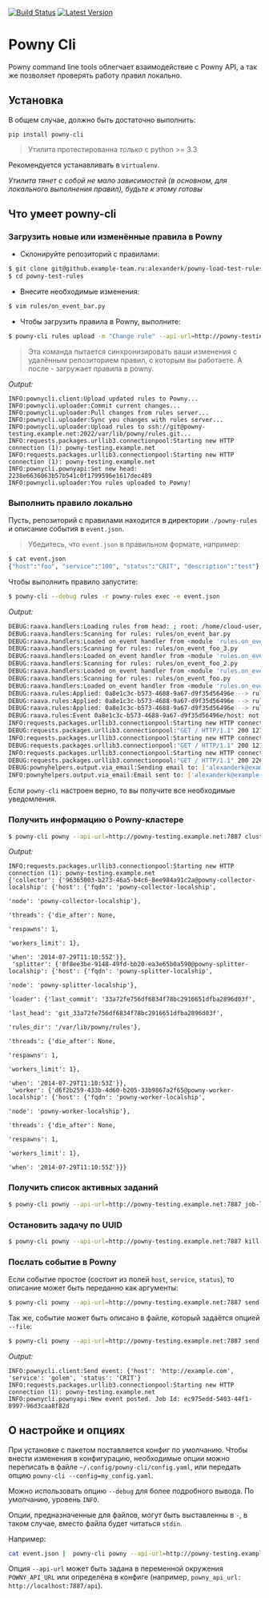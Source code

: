 [![Build Status](https://travis-ci.org/shoonoise/powny-cli.svg?branch=rename)](https://travis-ci.org/shoonoise/powny-cli)
[![Latest Version](https://pypip.in/v/powny-cli/badge.png)](https://pypi.python.org/pypi/powny-cli/)

Powny Cli
=================

Powny command line tools облегчает взаимодействие с Powny API, а так же позволяет проверять работу правил локально.

Установка
-------
В общем случае, должно быть достаточно выполнить:

`pip install powny-cli`

> Утилита протестированна *только* с python >= 3.3

Рекомендуется устанавливать в `virtualenv`.

*Утилита тянет с собой не мало зависимостей (в основном, для локального выполнения правил), будьте к этому готовы*

Что умеет powny-cli
-------

### Загрузить новые или изменённые правила в Powny

+ Склонируйте репозиторий с правилами:

```bash
$ git clone git@github.example-team.ru:alexanderk/powny-load-test-rules.git
$ cd powny-test-rules
```

+ Внесите необходимые изменения:

```bash
$ vim rules/on_event_bar.py
```

+ Чтобы загрузить правила в Powny, выполните:

```bash
$ powny-cli rules upload -m "Change rule" --api-url=http://powny-testing.example.net:7887
```

> Эта команда пытается синхронизировать ваши изменения с удалённым репозиторием правил, с которым вы работаете.
> А после - загружает правила в powny.

*Output:*

```
INFO:pownycli.client:Upload updated rules to Powny...
INFO:pownycli.uploader:Commit current changes...
INFO:pownycli.uploader:Pull changes from rules server...
INFO:pownycli.uploader:Sync you changes with rules server...
INFO:pownycli.uploader:Upload rules to ssh://git@powny-testing.example.net:2022/var/lib/powny/rules.git...
INFO:requests.packages.urllib3.connectionpool:Starting new HTTP connection (1): powny-testing.example.net
INFO:requests.packages.urllib3.connectionpool:Starting new HTTP connection (1): powny-testing.example.net
INFO:pownycli.pownyapi:Set new head: 2238e6636063b57b541c0f1799596e1617dec489
INFO:pownycli.uploader:You rules uploaded to Powny!
```


### Выполнить правило локально

Пусть, репозиторий с правилами находится в директории `./powny-rules` и описание события в  `event.json`.

> Убедитесь, что `event.json` в правильном формате, например:

```bash
$ cat event.json
{"host":"foo", "service":"100", "status":"CRIT", "description":"test"}
````

Чтобы выполнить правило запустите:

```bash
$ powny-cli --debug rules -r powny-rules exec -e event.json
```

*Output:*

```bash
DEBUG:raava.handlers:Loading rules from head: ; root: /home/cloud-user/powny-cli-test/powny-rules
DEBUG:raava.handlers:Scanning for rules: rules/on_event_bar.py
DEBUG:raava.handlers:Loaded on_event handler from <module 'rules.on_event_bar' from '/home/cloud-user/powny-cli-test/powny-rules/rules/on_event_bar.py'>
DEBUG:raava.handlers:Scanning for rules: rules/on_event_foo_3.py
DEBUG:raava.handlers:Loaded on_event handler from <module 'rules.on_event_foo_3' from '/home/cloud-user/powny-cli-test/powny-rules/rules/on_event_foo_3.py'>
DEBUG:raava.handlers:Scanning for rules: rules/on_event_foo_2.py
DEBUG:raava.handlers:Loaded on_event handler from <module 'rules.on_event_foo_2' from '/home/cloud-user/powny-cli-test/powny-rules/rules/on_event_foo_2.py'>
DEBUG:raava.handlers:Scanning for rules: rules/on_event_foo.py
DEBUG:raava.handlers:Loaded on_event handler from <module 'rules.on_event_foo' from '/home/cloud-user/powny-cli-test/powny-load-test-rules/rules/on_event_foo.py'>
DEBUG:raava.rules:Applied: 0a8e1c3c-b573-4688-9a67-d9f35d56496e --> rules.on_event_foo_3.on_event
DEBUG:raava.rules:Applied: 0a8e1c3c-b573-4688-9a67-d9f35d56496e --> rules.on_event_foo_2.on_event
DEBUG:raava.rules:Applied: 0a8e1c3c-b573-4688-9a67-d9f35d56496e --> rules.on_event_foo.on_event
DEBUG:raava.rules:Event 0a8e1c3c-b573-4688-9a67-d9f35d56496e/host: not matched with <cmp eq(bar)>; handler: rules.on_event_bar.on_event
INFO:requests.packages.urllib3.connectionpool:Starting new HTTP connection (1): example.com
DEBUG:requests.packages.urllib3.connectionpool:"GET / HTTP/1.1" 200 1270
INFO:requests.packages.urllib3.connectionpool:Starting new HTTP connection (1): example.com
DEBUG:requests.packages.urllib3.connectionpool:"GET / HTTP/1.1" 200 1270
INFO:requests.packages.urllib3.connectionpool:Starting new HTTP connection (1): powny-testing.example.net
DEBUG:requests.packages.urllib3.connectionpool:"GET / HTTP/1.1" 200 226
DEBUG:pownyhelpers.output.via_email:Sending email to: ['alexanderk@example-team.ru']; cc: []; via SMTP None@localhost
INFO:pownyhelpers.output.via_email:Email sent to: ['alexanderk@example-team.ru']; cc: []
```

Если `powny-cli` настроен верно, то вы получите все необходимые уведомления.
 
### Получить информацию о Powny-кластере

```bash
$ powny-cli powny --api-url=http://powny-testing.example.net:7887 cluster-info
```

*Output:*

```
INFO:requests.packages.urllib3.connectionpool:Starting new HTTP connection (1): powny-testing.example.net
{'collector': {'96365003-b273-46a5-b4c6-8ee984a91c2a@powny-collector-localship': {'host': {'fqdn': 'powny-collector-localship',
                                                                                         'node': 'powny-collector-localship'},
                                                                                'threads': {'die_after': None,
                                                                                            'respawns': 1,
                                                                                            'workers_limit': 1},
                                                                                'when': '2014-07-29T11:10:55Z'}},
 'splitter': {'0f8ee3be-9148-49fd-bb20-ea3e65b0a590@powny-splitter-localship': {'host': {'fqdn': 'powny-splitter-localship',
                                                                                       'node': 'powny-splitter-localship'},
                                                                              'loader': {'last_commit': '33a72fe756df6834f78bc2916651dfba2896d03f',
                                                                                         'last_head': 'git_33a72fe756df6834f78bc2916651dfba2896d03f',
                                                                                         'rules_dir': '/var/lib/powny/rules'},
                                                                              'threads': {'die_after': None,
                                                                                          'respawns': 1,
                                                                                          'workers_limit': 1},
                                                                              'when': '2014-07-29T11:10:53Z'}},
 'worker': {'d6f2b259-433b-4d60-b205-33b9867a2f65@powny-worker-localship': {'host': {'fqdn': 'powny-worker-localship',
                                                                                   'node': 'powny-worker-localship'},
                                                                          'threads': {'die_after': None,
                                                                                      'respawns': 1,
                                                                                      'workers_limit': 1},
                                                                          'when': '2014-07-29T11:10:55Z'}}}
```


### Получить список активных заданий

```bash
$ powny-cli powny --api-url=http://powny-testing.example.net:7887 job-list
```

### Остановить задачу по UUID

```bash
$ powny-cli powny --api-url=http://powny-testing.example.net:7887 kill-job _JOB_UUID_
```


### Послать событие в Powny

Если событие простое (состоит из полей `host`, `service`, `status`), то описание может быть переданно как аргументы:

```bash
$ powny-cli powny --api-url=http://powny-testing.example.net:7887 send-event http://example.com golem CRIT
```

Так же, событие может быть описано в файле, который задаётся опцией `--file`:

```bash
$ powny-cli powny --api-url=http://powny-testing.example.net:7887 send-event --file event.json
```

*Output:*

```
INFO:pownycli.client:Send event: {'host': 'http://example.com', 'service': 'golem', 'status': 'CRIT'}
INFO:requests.packages.urllib3.connectionpool:Starting new HTTP connection (1): powny-testing.example.net
INFO:pownycli.pownyapi:New event posted. Job Id: ec975edd-5403-44f1-8997-96d3caa8f82d
```

О настройке и опциях
---------
При установке с пакетом поставляется конфиг по умолчанию.
Чтобы внести изменения в конфигурацию, необходимые опции можно переписать в файле `~/.config/powny-cli/config.yaml`,
или передать опцию `powny-cli --config=my_config.yaml`.

Можно использовать опцию `--debug` для более подробного вывода. По умолчанию, уровень `INFO`.

Опции, предназначенные для файлов, могут быть выставленны в `-`, в таком случае, вместо файла будет читаться `stdin`.

Например:

```bash
cat event.json |  powny-cli powny --api-url=http://powny-testing.example.net:7887 send-event --file -
```

Опция `--api-url` может быть задана в переменной окружения `POWNY_API_URL` или определёна в конфиге
 (например, `powny_api_url: http://localhost:7887/api`).
